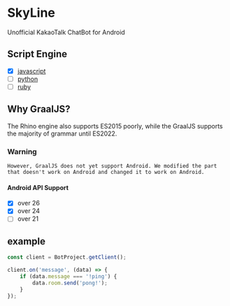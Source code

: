 # SkyLine
Unofficial KakaoTalk ChatBot for Android
## Script Engine
- [x] [javascript](https://github.com/oracle/graaljs)
- [ ] [python](https://github.com/oracle/graalpython)
- [ ] [ruby](https://github.com/oracle/truffleruby)
## Why GraalJS?
The Rhino engine also supports ES2015 poorly, while the GraalJS supports the majority of grammar until ES2022.
### Warning
`However, GraalJS does not yet support Android.
We modified the part that doesn't work on Android and changed it to work on Android.`
#### Android API Support
- [x] over 26
- [x] over 24
- [ ] over 21
## example
```javascript
const client = BotProject.getClient();

client.on('message', (data) => {
    if (data.message === '!ping') {
        data.room.send('pong!');
    }
});
```
